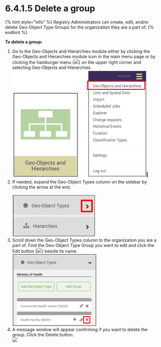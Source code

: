 # 6.4.1.5 Delete a group

{% hint style="info" %}
Registry Administrators can create, edit, and/or delete Geo-Object Type Groups for the organization they are a part of.
{% endhint %}

**To delete a group:**

1. Go to the Geo-Objects and Hierarchies module either by clicking the Geo-Objects and Hierarchies module icon in the main menu page or by clicking the hamburger menu (![](https://lh3.googleusercontent.com/iuPmL\_Z1smFoRNK34qpVh9--96pLjj8A-P4QdCAlpcvxkSIfD3bihusMrW6MlenmddHse4DMtkIfNaLzts2tH95aM8vei5RBC6-FuLkbYRi4j4V9LiSgid0KfK2wPUgPo-Oim\_IF7FqvJW8Ck-ESi0sPLJ2Hi6rets24LbXMhLUD7h3zOJePImZz)) on the upper right corner and selecting Geo-Objects and Hierarchies.\
   ![](<../../../../../.gitbook/assets/image (1) (1) (1).png>)
2. If needed, expand the Geo-Object Types column on the sidebar by clicking the arrow at the end.\
   \
   ![](<../../../../../.gitbook/assets/image (4) (1) (1).png>)
3. Scroll down the Geo-Object Types column to the organization you are a part of. Find the Geo-Object Type Group you want to edit and click the Edit button (![](https://lh5.googleusercontent.com/eWbIfLxWl4e8EDQxhct0paMJLckzJIfSi1K3wE4RtIDwyiWkSj73jYAYwkyoa-MkAjmqYo96Ete6QlKkUQ0omVtCFnaH6LfJRAPZrmrbDaSTWLHSImgY-cm-4P4S8h-Pgz0K9ql8d1nuIleRLMN\_0Yzbajxj37KP5XNSfKtF3Lhs4O1ZVIK9S3PR)) beside its name.\
   ![](<../../../../../.gitbook/assets/image (9) (1).png>)
4. A message window will appear confirming if you want to delete the group. Click the Delete button.\
   ![](https://lh4.googleusercontent.com/hSN-Kajhuxm1nWz5LJoNuSnBhKxcg\_GSJ2V57g3Muy6h7WlXQc-pXGmaVYpnEsrif1OYya0AKkIt4x-hk3PNJF6\_JJtlaVeaB\_BEW20zX21H7Pkjj5J71xyAMn6Xi5sO85dzScb\_V63PVHBUVW-UIgdBmvKSQwT\_rE\_SqyUiGiVGdSiLbCRPNLwS)
